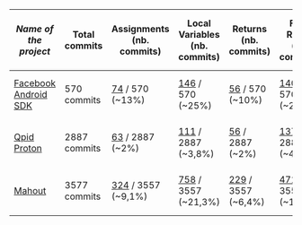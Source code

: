 | *Name of the project*                                                    | Total commits | Assignments (nb. commits) | Local Variables (nb. commits) | Returns (nb. commits) | Field Reads (nb. commits) | Error while using Diff (files) | 
|--------------------------------------------------------------------------|---------------|---------------------------|-------------------------------|-----------------------|---------------------------|--------------------------------|
| [Facebook Android SDK](https://github.com/facebook/facebook-android-sdk) | 570 commits | [74](https://github.com/VaubanParty/BugfixTracker/tree/master/results/bugfixRepoSamples/facebook-android-sdk/facebook-android-sdk_assignments.txt) / 570 (~13%)                   | [146](https://github.com/VaubanParty/BugfixTracker/blob/master/results/bugfixRepoSamples/facebook-android-sdk/facebook-android-sdk_localvar.txt) / 570 (~25%)               | [56](https://github.com/VaubanParty/BugfixTracker/blob/master/results/bugfixRepoSamples/facebook-android-sdk/facebook-android-sdk_return.txt) / 570 (~10%)                  | [140](https://github.com/VaubanParty/BugfixTracker/blob/master/results/bugfixRepoSamples/facebook-android-sdk/facebook-android-sdk_fieldread.txt) / 570 (~24,5%)          | 234 files not treated | 
| [Qpid Proton](https://github.com/apache/qpid-proton)                     | 2887 commits | [63](https://github.com/VaubanParty/BugfixTracker/blob/master/results/bugfixRepoSamples/qpid-proton/qpid-proton_assignments.txt) / 2887 (~2%)                       | [111](https://github.com/VaubanParty/BugfixTracker/blob/master/results/bugfixRepoSamples/qpid-proton/qpid-proton_localvar.txt) / 2887 (~3,8%)                          | [56](https://github.com/VaubanParty/BugfixTracker/blob/master/results/bugfixRepoSamples/qpid-proton/qpid-proton_return.txt) / 2887 (~2%)              | [137](https://github.com/VaubanParty/BugfixTracker/blob/master/results/bugfixRepoSamples/qpid-proton/qpid-proton_fieldread.txt) / 2887 (~4,7%)                       | 18 files not treated | 
| [Mahout](https://github.com/apache/mahout)                               | 3577 commits | [324](https://github.com/VaubanParty/BugfixTracker/blob/master/results/bugfixRepoSamples/mahout/assignments.txt) / 3557 (~9,1%)                      | [758](https://github.com/VaubanParty/BugfixTracker/blob/master/results/bugfixRepoSamples/mahout/localvar.txt) / 3557 (~21,3%)                         | [229](https://github.com/VaubanParty/BugfixTracker/blob/master/results/bugfixRepoSamples/mahout/return.txt) / 3557  (~6,4%)               | [471](https://github.com/VaubanParty/BugfixTracker/blob/master/results/bugfixRepoSamples/mahout/fieldread.txt) / 3557  (~13,2%)                   | 877 files not treated                          | 
